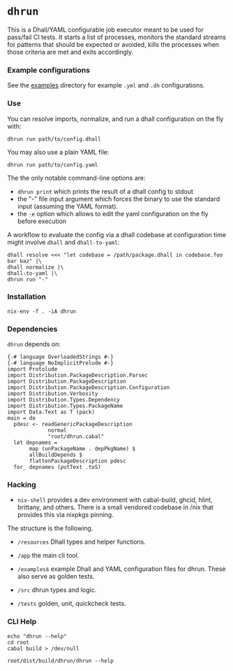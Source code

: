 `dhrun`
=======

This is a Dhall/YAML configurable job executor meant to be used for pass/fail
CI tests. It starts a list of processes, monitors the standard streams for
patterns that should be expected or avoided, kills the processes when those
criteria are met and exits accordingly.

### Example configurations

See the [examples](./examples/) directory for example `.yml` and `.dh` configurations.

### Use

You can resolve imports, normalize, and run a dhall configuration on the fly with:

```{.bash}
dhrun run path/to/config.dhall 
```

You may also use a plain YAML file:
```{.bash}
dhrun run path/to/config.yaml
```

The the only notable command-line options are:

- `dhrun print` which prints the result of a dhall config to stdout
- the "-" file input argument which forces the binary to use the standard input
  (assuming the YAML format).
- the `-e` option which allows to edit the yaml configuration on the fly before
  execution

A workflow to evaluate the config via a dhall codebase at configuration time
might involve `dhall` and `dhall-to-yaml`:

```{.bash}
dhall resolve <<< "let codebase = /path/package.dhall in codebase.foo bar baz" |\
dhall normalize |\
dhall-to-yaml |\
dhrun run "-" 
```

### Installation

```
nix-env -f . -iA dhrun
```

### Dependencies

`dhrun` depends on:
```{.unwrap pipe="runhaskell | pandoc -t json"}
{-# language OverloadedStrings #-}
{-# language NoImplicitPrelude #-}
import Protolude
import Distribution.PackageDescription.Parsec
import Distribution.PackageDescription
import Distribution.PackageDescription.Configuration
import Distribution.Verbosity
import Distribution.Types.Dependency
import Distribution.Types.PackageName
import Data.Text as T (pack)
main = do
  pdesc <- readGenericPackageDescription
             normal
             "root/dhrun.cabal"
  let depnames =
       map (unPackageName . depPkgName) $
       allBuildDepends $
       flattenPackageDescription pdesc
  for_ depnames (putText .toS)
```

### Hacking

- `nix-shell` provides a dev environment with cabal-build, ghcid, hlint,
  brittany, and others. There is a small vendored codebase in /nix that
  provides this via nixpkgs pinning.  

The structure is the following.

- `/resources` Dhall types and helper functions.

- `/app` the main cli tool.

- `/examples`s example Dhall and YAML configuration files for dhrun. These
  also serve as golden tests.

- `/src` dhrun types and logic.

- `/tests` golden, unit, quickcheck tests.

### CLI Help

```{.hidden pipe="bash"}
echo "dhrun --help"
cd root
cabal build > /dev/null
```

```{.txt pipe="sh"}
root/dist/build/dhrun/dhrun --help
```
